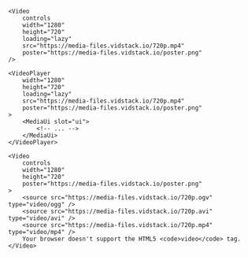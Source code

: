<script>
import Layout from '../_Layout.md'
</script>

<Layout>

```jsx:copy:slot=usage
<Video
	controls
	width="1280"
	height="720"
	loading="lazy"
	src="https://media-files.vidstack.io/720p.mp4"
	poster="https://media-files.vidstack.io/poster.png"
/>
```

```jsx:copy:slot=player
<VideoPlayer
	width="1280"
	height="720"
	loading="lazy"
	src="https://media-files.vidstack.io/720p.mp4"
	poster="https://media-files.vidstack.io/poster.png"
>
	<MediaUi slot="ui">
		<!-- ... -->
	</MediaUi>
</VideoPlayer>
```

```jsx:copy:slot=multiple-sources
<Video
	controls
	width="1280"
	height="720"
	poster="https://media-files.vidstack.io/poster.png"
>
	<source src="https://media-files.vidstack.io/720p.ogv" type="video/ogg" />
	<source src="https://media-files.vidstack.io/720p.avi" type="video/avi" />
	<source src="https://media-files.vidstack.io/720p.mp4" type="video/mp4" />
	Your browser doesn't support the HTML5 <code>video</code> tag.
</Video>
```

</Layout>
